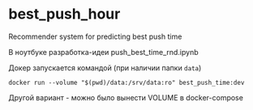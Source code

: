 # best_push_hour
Recommender system for predicting best push time

В ноутбуке разработка-идеи push_best_time_rnd.ipynb

Докер запускается командой (при наличии папки ```data```)

```
docker run --volume "$(pwd)/data:/srv/data:ro" best_push_time:dev
```

Другой вариант - можно было вынести VOLUME в docker-compose

